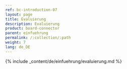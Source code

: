 ```yaml
---
ref: bc-introduction-07
layout: page
title: Evaluierung
description: Evaluierung
product: board-connector
parent: einfuehrung
permalink: /:collection/:path
weight: 7
lang: de_DE
---
```


{% include _content/de/einfuehrung/evaluierung.md  %}